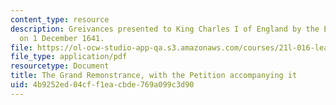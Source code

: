 ```yaml
---
content_type: resource
description: Greivances presented to King Charles I of England by the English Parliament
  on 1 December 1641.
file: https://ol-ocw-studio-app-qa.s3.amazonaws.com/courses/21l-016-learning-from-the-past-drama-science-performance-spring-2009/4b9252ed04cff1eacbde769a099c3d90_MIT21L_016s09_read15_remonstrance.pdf
file_type: application/pdf
resourcetype: Document
title: The Grand Remonstrance, with the Petition accompanying it
uid: 4b9252ed-04cf-f1ea-cbde-769a099c3d90
---
```

